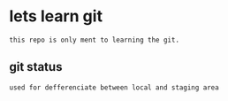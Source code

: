 # lets learn git
	this repo is only ment to learning the git.
## git status
	used for defferenciate between local and staging area
